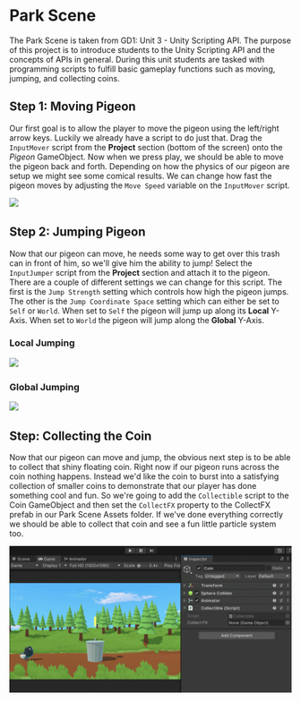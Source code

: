 # Park Scene

The Park Scene is taken from GD1: Unit 3 - Unity Scripting API. The purpose of this project is to introduce students to the Unity Scripting API and the concepts of APIs in general. During this unit students are tasked with programming scripts to fulfill basic gameplay functions such as moving, jumping, and collecting coins.

## Step 1: Moving Pigeon

Our first goal is to allow the player to move the pigeon using the left/right arrow keys. Luckily we already have a script to do just that. Drag the `InputMover` script from the **Project** section (bottom of the screen) onto the *Pigeon* GameObject. Now when we press play, we should be able to move the pigeon back and forth. Depending on how the physics of our pigeon are setup we might see some comical results. We can change how fast the pigeon moves by adjusting the `Move Speed` variable on the `InputMover` script.

![](https://github.com/torbenwb/MCConExp/blob/main/Pigeon_MoveScript.gif)


## Step 2: Jumping Pigeon

Now that our pigeon can move, he needs some way to get over this trash can in front of him, so we'll give him the ability to jump! Select the `InputJumper` script from the **Project** section and attach it to the pigeon. There are a couple of different settings we can change for this script. The first is the `Jump Strength` setting which controls how high the pigeon jumps. The other is the `Jump Coordinate Space` setting which can either be set to `Self` or `World`. When set to `Self` the pigeon will jump up along its **Local** Y-Axis. When set to `World` the pigeon will jump along the **Global** Y-Axis.

### Local Jumping
![](https://github.com/torbenwb/MCConExp/blob/main/Pigeon_JumpScript.gif)

### Global Jumping
![](https://github.com/torbenwb/MCConExp/blob/main/Pigeon_JumpGlobal.gif)

## Step: Collecting the Coin

Now that our pigeon can move and jump, the obvious next step is to be able to collect that shiny floating coin. Right now if our pigeon runs across the coin nothing happens. Instead we'd like the coin to burst into a satisfying collection of smaller coins to demonstrate that our player has done something cool and fun. So we're going to add the `Collectible` script to the Coin GameObject and then set the `CollectFX` property to the CollectFX prefab in our Park Scene Assets folder. If we've done everything correctly we should be able to collect that coin and see a fun little particle system too.

![](https://github.com/torbenwb/MCConExp/blob/main/Pigeon_CollectCoin.gif)
